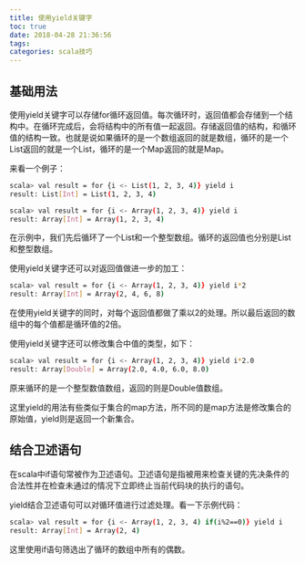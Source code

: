```yaml
---
title: 使用yield关键字
toc: true
date: 2018-04-28 21:36:56
tags:
categories: scala技巧
---
```


## 基础用法

使用yield关键字可以存储for循环返回值。每次循环时，返回值都会存储到一个结构中。在循环完成后，会将结构中的所有值一起返回。存储返回值的结构，和循环值的结构一致。也就是说如果循环的是一个数组返回的就是数组，循环的是一个List返回的就是一个List，循环的是一个Map返回的就是Map。  

来看一个例子：
```bash
scala> val result = for {i <- List(1, 2, 3, 4)} yield i
result: List[Int] = List(1, 2, 3, 4)

scala> val result = for {i <- Array(1, 2, 3, 4)} yield i
result: Array[Int] = Array(1, 2, 3, 4)
```

在示例中，我们先后循环了一个List和一个整型数组。循环的返回值也分别是List和整型数组。  

使用yield关键字还可以对返回值做进一步的加工：
```bash
scala> val result = for {i <- Array(1, 2, 3, 4)} yield i*2
result: Array[Int] = Array(2, 4, 6, 8)
```
在使用yield关键字的同时，对每个返回值都做了乘以2的处理。所以最后返回的数组中的每个值都是循环值的2倍。

使用yield关键字还可以修改集合中值的类型，如下：
```bash
scala> val result = for {i <- Array(1, 2, 3, 4)} yield i*2.0
result: Array[Double] = Array(2.0, 4.0, 6.0, 8.0)
```
原来循环的是一个整型数值数组，返回的则是Double值数组。  

这里yield的用法有些类似于集合的map方法，所不同的是map方法是修改集合的原始值，yield则是返回一个新集合。  

## 结合卫述语句

在scala中if语句常被作为卫述语句。卫述语句是指被用来检查关键的先决条件的合法性并在检查未通过的情况下立即终止当前代码块的执行的语句。

yield结合卫述语句可以对循环值进行过滤处理。看一下示例代码：
```bash
scala> val result = for {i <- Array(1, 2, 3, 4) if(i%2==0)} yield i
result: Array[Int] = Array(2, 4)
```
这里使用if语句筛选出了循环的数组中所有的偶数。





